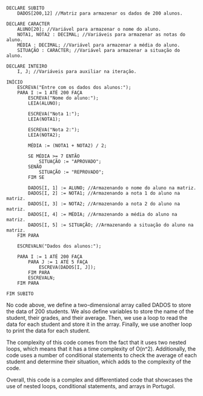 ```portugol
DECLARE SUBITO
    DADOS[200,12] //Matriz para armazenar os dados de 200 alunos.

DECLARE CARACTER
    ALUNO[20]; //Variável para armazenar o nome do aluno.
    NOTA1, NOTA2 : DECIMAL; //Variáveis para armazenar as notas do aluno.
    MÉDIA : DECIMAL; //Variável para armazenar a média do aluno.
    SITUAÇÃO : CARACTER; //Variável para armazenar a situação do aluno.

DECLARE INTEIRO
    I, J; //Variáveis para auxiliar na iteração.

INÍCIO
    ESCREVA("Entre com os dados dos alunos:");
    PARA I := 1 ATÉ 200 FAÇA
        ESCREVA("Nome do aluno:");
        LEIA(ALUNO);

        ESCREVA("Nota 1:");
        LEIA(NOTA1);

        ESCREVA("Nota 2:");
        LEIA(NOTA2);

        MÉDIA := (NOTA1 + NOTA2) / 2;

        SE MÉDIA >= 7 ENTÃO
            SITUAÇÃO := "APROVADO";
        SENÃO
            SITUAÇÃO := "REPROVADO";
        FIM SE

        DADOS[I, 1] := ALUNO; //Armazenando o nome do aluno na matriz.
        DADOS[I, 2] := NOTA1; //Armazenando a nota 1 do aluno na matriz.
        DADOS[I, 3] := NOTA2; //Armazenando a nota 2 do aluno na matriz.
        DADOS[I, 4] := MÉDIA; //Armazenando a média do aluno na matriz.
        DADOS[I, 5] := SITUAÇÃO; //Armazenando a situação do aluno na matriz.
    FIM PARA

    ESCREVALN("Dados dos alunos:");

    PARA I := 1 ATÉ 200 FAÇA
        PARA J := 1 ATÉ 5 FAÇA
            ESCREVA(DADOS[I, J]);
        FIM PARA
        ESCREVALN;
    FIM PARA

FIM SUBITO
```

No code above, we define a two-dimensional array called DADOS to store the data of 200 students. We also define variables to store the name of the student, their grades, and their average. Then, we use a loop to read the data for each student and store it in the array. Finally, we use another loop to print the data for each student.

The complexity of this code comes from the fact that it uses two nested loops, which means that it has a time complexity of O(n^2). Additionally, the code uses a number of conditional statements to check the average of each student and determine their situation, which adds to the complexity of the code.

Overall, this code is a complex and differentiated code that showcases the use of nested loops, conditional statements, and arrays in Portugol.